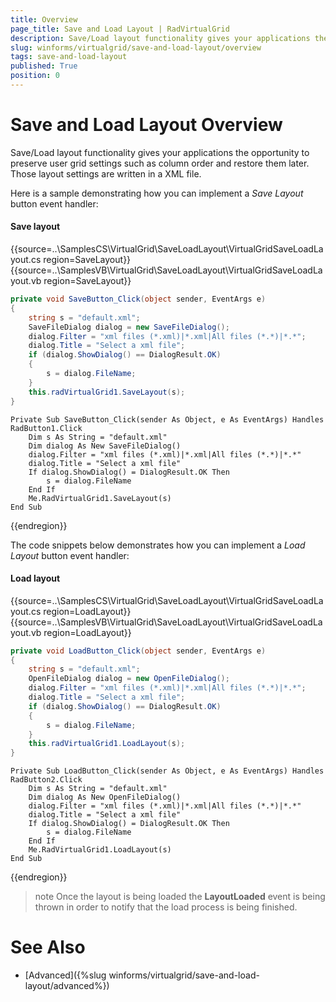 ```yaml
---
title: Overview
page_title: Save and Load Layout | RadVirtualGrid
description: Save/Load layout functionality gives your applications the opportunity to preserve user grid settings such as column order and restore them later. 
slug: winforms/virtualgrid/save-and-load-layout/overview
tags: save-and-load-layout
published: True
position: 0
---
```


# Save and Load Layout Overview

Save/Load layout functionality gives your applications the opportunity to preserve user grid settings such as column order and restore them later. Those layout settings are written in a XML file.

Here is a sample demonstrating how you can implement a *Save Layout* button event handler:

#### Save layout

{{source=..\SamplesCS\VirtualGrid\SaveLoadLayout\VirtualGridSaveLoadLayout.cs region=SaveLayout}} 
{{source=..\SamplesVB\VirtualGrid\SaveLoadLayout\VirtualGridSaveLoadLayout.vb region=SaveLayout}} 

````C#
private void SaveButton_Click(object sender, EventArgs e)
{
    string s = "default.xml";
    SaveFileDialog dialog = new SaveFileDialog();
    dialog.Filter = "xml files (*.xml)|*.xml|All files (*.*)|*.*";
    dialog.Title = "Select a xml file";
    if (dialog.ShowDialog() == DialogResult.OK)
    {
        s = dialog.FileName;
    }
    this.radVirtualGrid1.SaveLayout(s);
}

````
````VB.NET
Private Sub SaveButton_Click(sender As Object, e As EventArgs) Handles RadButton1.Click
    Dim s As String = "default.xml"
    Dim dialog As New SaveFileDialog()
    dialog.Filter = "xml files (*.xml)|*.xml|All files (*.*)|*.*"
    dialog.Title = "Select a xml file"
    If dialog.ShowDialog() = DialogResult.OK Then
        s = dialog.FileName
    End If
    Me.RadVirtualGrid1.SaveLayout(s)
End Sub

````

{{endregion}} 

The code snippets below demonstrates how you can implement a *Load Layout* button event handler: 

#### Load layout

{{source=..\SamplesCS\VirtualGrid\SaveLoadLayout\VirtualGridSaveLoadLayout.cs region=LoadLayout}} 
{{source=..\SamplesVB\VirtualGrid\SaveLoadLayout\VirtualGridSaveLoadLayout.vb region=LoadLayout}} 

````C#
private void LoadButton_Click(object sender, EventArgs e)
{
    string s = "default.xml";
    OpenFileDialog dialog = new OpenFileDialog();
    dialog.Filter = "xml files (*.xml)|*.xml|All files (*.*)|*.*";
    dialog.Title = "Select a xml file";
    if (dialog.ShowDialog() == DialogResult.OK)
    {
        s = dialog.FileName;
    }
    this.radVirtualGrid1.LoadLayout(s);
}

````
````VB.NET
Private Sub LoadButton_Click(sender As Object, e As EventArgs) Handles RadButton2.Click
    Dim s As String = "default.xml"
    Dim dialog As New OpenFileDialog()
    dialog.Filter = "xml files (*.xml)|*.xml|All files (*.*)|*.*"
    dialog.Title = "Select a xml file"
    If dialog.ShowDialog() = DialogResult.OK Then
        s = dialog.FileName
    End If
    Me.RadVirtualGrid1.LoadLayout(s)
End Sub

````

{{endregion}} 

>note Once the layout is being loaded the __LayoutLoaded__ event is being thrown in order to notify that the load process is being finished.
>






# See Also
* [Advanced]({%slug winforms/virtualgrid/save-and-load-layout/advanced%})

